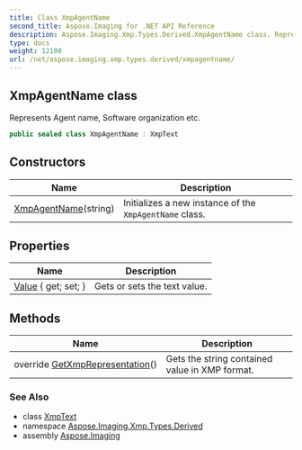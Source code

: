 ```yaml
---
title: Class XmpAgentName
second_title: Aspose.Imaging for .NET API Reference
description: Aspose.Imaging.Xmp.Types.Derived.XmpAgentName class. Represents Agent name Software organization etc
type: docs
weight: 12100
url: /net/aspose.imaging.xmp.types.derived/xmpagentname/
---
```

## XmpAgentName class

Represents Agent name, Software organization etc.

```csharp
public sealed class XmpAgentName : XmpText
```

## Constructors

| Name | Description |
| --- | --- |
| [XmpAgentName](xmpagentname/)(string) | Initializes a new instance of the `XmpAgentName` class. |

## Properties

| Name | Description |
| --- | --- |
| [Value](../../aspose.imaging.xmp.types.basic/xmptext/value/) { get; set; } | Gets or sets the text value. |

## Methods

| Name | Description |
| --- | --- |
| override [GetXmpRepresentation](../../aspose.imaging.xmp.types.basic/xmptext/getxmprepresentation/)() | Gets the string contained value in XMP format. |

### See Also

* class [XmpText](../../aspose.imaging.xmp.types.basic/xmptext/)
* namespace [Aspose.Imaging.Xmp.Types.Derived](../../aspose.imaging.xmp.types.derived/)
* assembly [Aspose.Imaging](../../)


